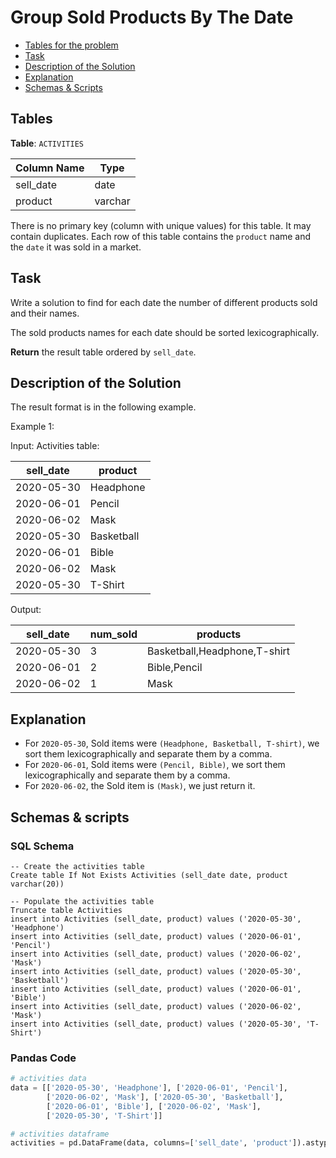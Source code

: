 # Group Sold Products By The Date

- [Tables for the problem](#tables)
- [Task](#task)
- [Description of the Solution](#description-of-the-solution)
- [Explanation](#explanation)
- [Schemas & Scripts](#schemas--scripts)

## Tables 

**Table**: `ACTIVITIES`

| Column Name | Type    |
|-------------|---------|
| sell_date   | date    |
| product     | varchar |

There is no primary key (column with unique values) for this table. 
It may contain duplicates.
Each row of this table contains the `product` name and the `date` it was sold in a market.

## Task

Write a solution to find for each date the number of different products sold and their names.

The sold products names for each date should be sorted lexicographically.

**Return** the result table ordered by `sell_date`.

## Description of the Solution ##

The result format is in the following example.

Example 1:

Input: 
Activities table:

| sell_date  | product    |
|------------|------------|
| 2020-05-30 | Headphone  |
| 2020-06-01 | Pencil     |
| 2020-06-02 | Mask       |
| 2020-05-30 | Basketball |
| 2020-06-01 | Bible      |
| 2020-06-02 | Mask       |
| 2020-05-30 | T-Shirt    |

Output: 

| sell_date  | num_sold | products                     |
|------------|----------|------------------------------|
| 2020-05-30 | 3        | Basketball,Headphone,T-shirt |
| 2020-06-01 | 2        | Bible,Pencil                 |
| 2020-06-02 | 1        | Mask                         |

## Explanation ##

- For `2020-05-30`, Sold items were `(Headphone, Basketball, T-shirt)`, we sort them lexicographically and separate them by a comma.
- For `2020-06-01`, Sold items were `(Pencil, Bible)`, we sort them lexicographically and separate them by a comma.
- For `2020-06-02`, the Sold item is `(Mask)`, we just return it.

## Schemas & scripts

### SQL Schema

```genericsql
-- Create the activities table
Create table If Not Exists Activities (sell_date date, product varchar(20))
    
-- Populate the activities table
Truncate table Activities
insert into Activities (sell_date, product) values ('2020-05-30', 'Headphone')
insert into Activities (sell_date, product) values ('2020-06-01', 'Pencil')
insert into Activities (sell_date, product) values ('2020-06-02', 'Mask')
insert into Activities (sell_date, product) values ('2020-05-30', 'Basketball')
insert into Activities (sell_date, product) values ('2020-06-01', 'Bible')
insert into Activities (sell_date, product) values ('2020-06-02', 'Mask')
insert into Activities (sell_date, product) values ('2020-05-30', 'T-Shirt')
```

### Pandas Code

```python
# activities data
data = [['2020-05-30', 'Headphone'], ['2020-06-01', 'Pencil'], 
        ['2020-06-02', 'Mask'], ['2020-05-30', 'Basketball'], 
        ['2020-06-01', 'Bible'], ['2020-06-02', 'Mask'],
        ['2020-05-30', 'T-Shirt']]

# activities dataframe
activities = pd.DataFrame(data, columns=['sell_date', 'product']).astype({'sell_date':'datetime64[ns]', 'product':'object'})
```
